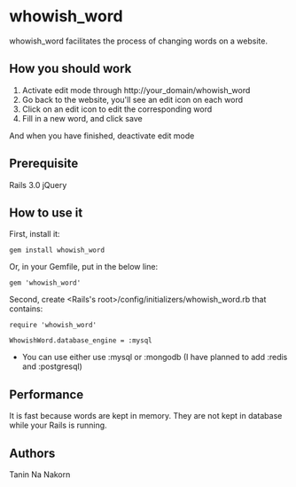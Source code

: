 whowish_word
===================

whowish_word facilitates the process of changing words on a website.


How you should work
-------------------

1. Activate edit mode through http://your_domain/whowish_word
2. Go back to the website, you'll see an edit icon on each word
3. Click on an edit icon to edit the corresponding word
4. Fill in a new word, and click save

And when you have finished, deactivate edit mode

Prerequisite
-------------------

Rails 3.0
jQuery


How to use it
-------------------

First, install it:
```
gem install whowish_word
```

Or, in your Gemfile, put in the below line:
```
gem 'whowish_word'
```

Second, create <Rails's root>/config/initializers/whowish_word.rb that contains:

```
require 'whowish_word'

WhowishWord.database_engine = :mysql
```

* You can use either use :mysql or :mongodb
(I have planned to add :redis and :postgresql)

Performance
-------------------

It is fast because words are kept in memory. They are not kept in database while your Rails is running.


Authors
-------------------

Tanin Na Nakorn
